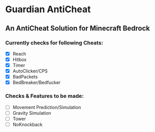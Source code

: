 # Guardian AntiCheat

## An AntiCheat Solution for Minecraft Bedrock

### Currently checks for following Cheats:

- [X] Reach
- [X] Hitbox
- [X] Timer
- [X] AutoClicker/CPS
- [X] BadPackets
- [X] BedBreaker/Bedfucker

### Checks & Features to be made:

- [ ] Movement Prediction/Simulation
- [ ] Gravity Simulation
- [ ] Tower
- [ ] NoKnockback      
